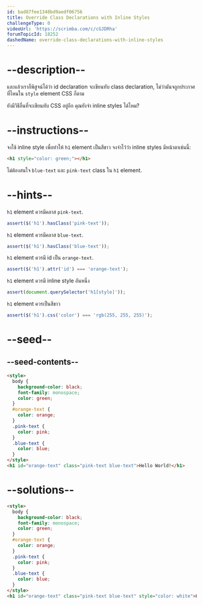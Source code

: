```yaml
---
id: bad87fee1348bd9aedf06756
title: Override Class Declarations with Inline Styles
challengeType: 0
videoUrl: 'https://scrimba.com/c/cGJDRha'
forumTopicId: 18252
dashedName: override-class-declarations-with-inline-styles
---
```


# --description--

และแล้วเราก็พิสูจน์ได้ว่า id declaration จะเขียนทับ class declaration, ไม่ว่ามันจถูกประกาศที่ไหนใน `style` element CSS ก็ตาม

ยังมีวิธีอื่นที่จะเขียนทับ CSS อยู่อีก
คุณยังจำ inline styles ได้ไหม?

# --instructions--

จงใช้ inline style เพื่อทำให้ `h1` element เป็นสีขาว
จงจำไว้ว่า inline styles มีหน้าตาเช่นนี้:

```html
<h1 style="color: green;"></h1>
```

ไม่ต้องสนใจ `blue-text` และ `pink-text` class ใน `h1` element.

# --hints--

`h1` element ควรมีคลาส `pink-text`.

```js
assert($('h1').hasClass('pink-text'));
```

`h1` element ควรมีคลาส `blue-text`.

```js
assert($('h1').hasClass('blue-text'));
```

`h1` element ควรมี id เป็น `orange-text`.

```js
assert($('h1').attr('id') === 'orange-text');
```

`h1` element ควรมี inline style อันหนึ่ง

```js
assert(document.querySelector('h1[style]'));
```

`h1` element ควรเป็นสีขาว

```js
assert($('h1').css('color') === 'rgb(255, 255, 255)');
```

# --seed--

## --seed-contents--

```html
<style>
  body {
    background-color: black;
    font-family: monospace;
    color: green;
  }
  #orange-text {
    color: orange;
  }
  .pink-text {
    color: pink;
  }
  .blue-text {
    color: blue;
  }
</style>
<h1 id="orange-text" class="pink-text blue-text">Hello World!</h1>
```

# --solutions--

```html
<style>
  body {
    background-color: black;
    font-family: monospace;
    color: green;
  }
  #orange-text {
    color: orange;
  }
  .pink-text {
    color: pink;
  }
  .blue-text {
    color: blue;
  }
</style>
<h1 id="orange-text" class="pink-text blue-text" style="color: white">Hello World!</h1>
```
